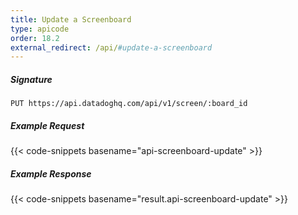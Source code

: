 ```yaml
---
title: Update a Screenboard
type: apicode
order: 18.2
external_redirect: /api/#update-a-screenboard
---
```


##### Signature
`PUT https://api.datadoghq.com/api/v1/screen/:board_id`
##### Example Request
{{< code-snippets basename="api-screenboard-update" >}}
##### Example Response
{{< code-snippets basename="result.api-screenboard-update" >}}
